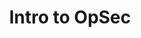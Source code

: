 ---
credit:
- SIGPwny
featured: false
recording: ''
slides: opsec.pdf
tags:
- osint
- misc
- opsec
- intro
- in-depth
time_start: 2017-02-22T18:00:00.000000Z
title: Intro to OpSec
week_number: 5
---